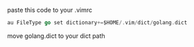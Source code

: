 paste this code to your .vimrc
```go
au FileType go set dictionary+=$HOME/.vim/dict/golang.dict
```

move golang.dict to your dict path
